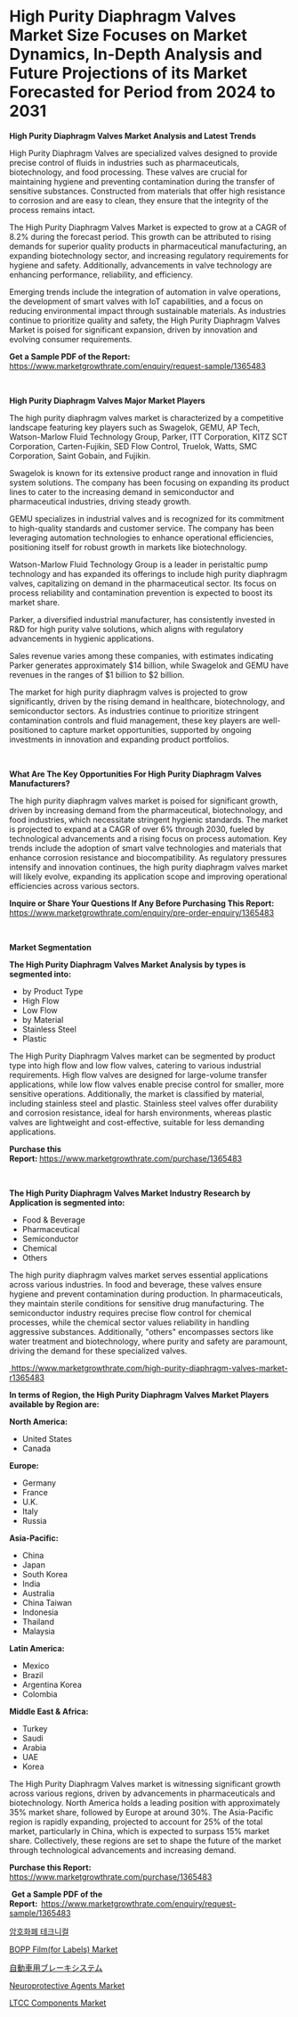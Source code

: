 <p><h1>High Purity Diaphragm Valves Market Size Focuses on Market Dynamics, In-Depth Analysis and Future Projections of its Market Forecasted for Period from 2024 to 2031</h1></p><p><strong>High Purity Diaphragm Valves Market Analysis and Latest Trends</strong></p>
<p><p>High Purity Diaphragm Valves are specialized valves designed to provide precise control of fluids in industries such as pharmaceuticals, biotechnology, and food processing. These valves are crucial for maintaining hygiene and preventing contamination during the transfer of sensitive substances. Constructed from materials that offer high resistance to corrosion and are easy to clean, they ensure that the integrity of the process remains intact.</p><p>The High Purity Diaphragm Valves Market is expected to grow at a CAGR of 8.2% during the forecast period. This growth can be attributed to rising demands for superior quality products in pharmaceutical manufacturing, an expanding biotechnology sector, and increasing regulatory requirements for hygiene and safety. Additionally, advancements in valve technology are enhancing performance, reliability, and efficiency. </p><p>Emerging trends include the integration of automation in valve operations, the development of smart valves with IoT capabilities, and a focus on reducing environmental impact through sustainable materials. As industries continue to prioritize quality and safety, the High Purity Diaphragm Valves Market is poised for significant expansion, driven by innovation and evolving consumer requirements.</p></p>
<p><strong>Get a Sample PDF of the Report:&nbsp;</strong> <a href="https://www.marketgrowthrate.com/enquiry/request-sample/1365483">https://www.marketgrowthrate.com/enquiry/request-sample/1365483</a></p>
<p>&nbsp;</p>
<p><strong>High Purity Diaphragm Valves Major Market Players</strong></p>
<p><p>The high purity diaphragm valves market is characterized by a competitive landscape featuring key players such as Swagelok, GEMU, AP Tech, Watson-Marlow Fluid Technology Group, Parker, ITT Corporation, KITZ SCT Corporation, Carten-Fujikin, SED Flow Control, Truelok, Watts, SMC Corporation, Saint Gobain, and Fujikin. </p><p>Swagelok is known for its extensive product range and innovation in fluid system solutions. The company has been focusing on expanding its product lines to cater to the increasing demand in semiconductor and pharmaceutical industries, driving steady growth.</p><p>GEMU specializes in industrial valves and is recognized for its commitment to high-quality standards and customer service. The company has been leveraging automation technologies to enhance operational efficiencies, positioning itself for robust growth in markets like biotechnology.</p><p>Watson-Marlow Fluid Technology Group is a leader in peristaltic pump technology and has expanded its offerings to include high purity diaphragm valves, capitalizing on demand in the pharmaceutical sector. Its focus on process reliability and contamination prevention is expected to boost its market share.</p><p>Parker, a diversified industrial manufacturer, has consistently invested in R&D for high purity valve solutions, which aligns with regulatory advancements in hygienic applications.</p><p>Sales revenue varies among these companies, with estimates indicating Parker generates approximately $14 billion, while Swagelok and GEMU have revenues in the ranges of $1 billion to $2 billion.</p><p>The market for high purity diaphragm valves is projected to grow significantly, driven by the rising demand in healthcare, biotechnology, and semiconductor sectors. As industries continue to prioritize stringent contamination controls and fluid management, these key players are well-positioned to capture market opportunities, supported by ongoing investments in innovation and expanding product portfolios.</p></p>
<p>&nbsp;</p>
<p><strong>What Are The Key Opportunities For High Purity Diaphragm Valves Manufacturers?</strong></p>
<p><p>The high purity diaphragm valves market is poised for significant growth, driven by increasing demand from the pharmaceutical, biotechnology, and food industries, which necessitate stringent hygienic standards. The market is projected to expand at a CAGR of over 6% through 2030, fueled by technological advancements and a rising focus on process automation. Key trends include the adoption of smart valve technologies and materials that enhance corrosion resistance and biocompatibility. As regulatory pressures intensify and innovation continues, the high purity diaphragm valves market will likely evolve, expanding its application scope and improving operational efficiencies across various sectors.</p></p>
<p><strong>Inquire or Share Your Questions If Any Before Purchasing This Report:</strong> <a href="https://www.marketgrowthrate.com/enquiry/pre-order-enquiry/1365483">https://www.marketgrowthrate.com/enquiry/pre-order-enquiry/1365483</a></p>
<p>&nbsp;</p>
<p><strong>Market Segmentation</strong></p>
<p><strong>The High Purity Diaphragm Valves Market Analysis by types is segmented into:</strong></p>
<p><ul><li>by Product Type</li><li>High Flow</li><li>Low Flow</li><li>by Material</li><li>Stainless Steel</li><li>Plastic</li></ul></p>
<p><p>The High Purity Diaphragm Valves market can be segmented by product type into high flow and low flow valves, catering to various industrial requirements. High flow valves are designed for large-volume transfer applications, while low flow valves enable precise control for smaller, more sensitive operations. Additionally, the market is classified by material, including stainless steel and plastic. Stainless steel valves offer durability and corrosion resistance, ideal for harsh environments, whereas plastic valves are lightweight and cost-effective, suitable for less demanding applications.</p></p>
<p><strong>Purchase this Report:&nbsp;</strong><a href="https://www.marketgrowthrate.com/purchase/1365483">https://www.marketgrowthrate.com/purchase/1365483</a></p>
<p>&nbsp;</p>
<p><strong>The High Purity Diaphragm Valves Market Industry Research by Application is segmented into:</strong></p>
<p><ul><li>Food & Beverage</li><li>Pharmaceutical</li><li>Semiconductor</li><li>Chemical</li><li>Others</li></ul></p>
<p><p>The high purity diaphragm valves market serves essential applications across various industries. In food and beverage, these valves ensure hygiene and prevent contamination during production. In pharmaceuticals, they maintain sterile conditions for sensitive drug manufacturing. The semiconductor industry requires precise flow control for chemical processes, while the chemical sector values reliability in handling aggressive substances. Additionally, "others" encompasses sectors like water treatment and biotechnology, where purity and safety are paramount, driving the demand for these specialized valves.</p></p>
<p><a href="https://www.marketgrowthrate.com/high-purity-diaphragm-valves-market-r1365483">&nbsp;https://www.marketgrowthrate.com/high-purity-diaphragm-valves-market-r1365483</a></p>
<p><strong>In terms of Region, the High Purity Diaphragm Valves Market Players available by Region are:</strong></p>
<p>
    <p> <strong> North America: </strong>
        <ul>
            <li>United States</li>
            <li>Canada</li>
        </ul>
        </p> 
    <p> <strong> Europe: </strong>
        <ul>
            <li>Germany</li>
            <li>France</li>
            <li>U.K.</li>
            <li>Italy</li>
            <li>Russia</li>
        </ul>
        </p> 
    <p> <strong> Asia-Pacific: </strong>
        <ul>
            <li>China</li>
            <li>Japan</li>
            <li>South Korea</li>
            <li>India</li>
            <li>Australia</li>
            <li>China Taiwan</li>
            <li>Indonesia</li>
            <li>Thailand</li>
            <li>Malaysia</li>
        </ul>
        </p> 
    <p> <strong> Latin America: </strong>
        <ul>
            <li>Mexico</li>
            <li>Brazil</li>
            <li>Argentina Korea</li>
            <li>Colombia</li>
        </ul>
        </p> 
    <p> <strong> Middle East & Africa: </strong>
        <ul>
            <li>Turkey</li>
            <li>Saudi</li>
            <li>Arabia</li>
            <li>UAE</li>
            <li>Korea</li>
        </ul>
    </p>
    </p>
<p><p>The High Purity Diaphragm Valves market is witnessing significant growth across various regions, driven by advancements in pharmaceuticals and biotechnology. North America holds a leading position with approximately 35% market share, followed by Europe at around 30%. The Asia-Pacific region is rapidly expanding, projected to account for 25% of the total market, particularly in China, which is expected to surpass 15% market share. Collectively, these regions are set to shape the future of the market through technological advancements and increasing demand.</p></p>
<p><strong>Purchase this Report: </strong><a href="https://www.marketgrowthrate.com/purchase/1365483">https://www.marketgrowthrate.com/purchase/1365483</a></p>
<p>&nbsp;<strong>Get a Sample PDF of the Report:&nbsp;&nbsp;</strong><a href="https://www.marketgrowthrate.com/enquiry/request-sample/1365483">https://www.marketgrowthrate.com/enquiry/request-sample/1365483</a></p>
<p><strong></strong></p>
<p><p><a href="https://medium.com/@raymondscott65444/%EC%95%94%ED%98%B8%ED%99%94%ED%8F%90-%EA%B8%B0%EC%88%A0%EC%9D%98-%EB%AF%B8%EB%9E%98%EC%97%90-%EC%98%81%ED%96%A5%EC%9D%84-%EB%AF%B8%EC%B9%98%EB%8A%94-%EC%9A%94%EC%9D%B8%EC%9D%80-%EB%AC%B4%EC%97%87%EC%9D%B8%EA%B0%80%EC%9A%94-2024%EB%85%84%EB%B6%80%ED%84%B0-2031%EB%85%84%EA%B9%8C%EC%A7%80%EC%9D%98-%EC%8B%9C%EC%9E%A5-%ED%86%B5%EC%B0%B0%EB%A0%A5%EA%B3%BC-%EC%84%B1%EC%9E%A5-%EC%A0%84%EB%A7%9D-ca3aab41dbf7">암호화폐 테크니컬</a></p><p><a href="https://issuu.com/reportprime-2/docs/bopp-filmfor-labels-market-size-203_7e7638861cd42c">BOPP Film(for Labels) Market</a></p><p><a href="https://medium.com/@skylaoy5757/%E3%82%B0%E3%83%AD%E3%83%BC%E3%83%90%E3%83%AB%E8%87%AA%E5%8B%95%E8%BB%8A%E3%83%96%E3%83%AC%E3%83%BC%E3%82%AD%E3%82%B7%E3%82%B9%E3%83%86%E3%83%A0%E7%94%A3%E6%A5%AD%E5%88%86%E6%9E%90%E3%83%AC%E3%83%9D%E3%83%BC%E3%83%88-%E8%87%AA%E5%8B%95%E8%BB%8A%E3%83%96%E3%83%AC%E3%83%BC%E3%82%AD%E3%82%B7%E3%82%B9%E3%83%86%E3%83%A0%E3%81%AE%E5%B8%82%E5%A0%B4%E8%A6%8F%E6%A8%A1-%E3%82%B7%E3%82%A7%E3%82%A2-%E3%81%8A%E3%82%88%E3%81%B3%E3%82%BF%E3%82%A4%E3%83%97%E5%88%A5%E3%81%AE%E5%82%BE%E5%90%91-%E3%82%A2%E3%83%B3%E3%83%81%E3%83%AD%E3%83%83%E3%82%AF%E3%83%96%E3%83%AC%E3%83%BC%E3%82%AD%E3%82%B7%E3%82%B9%E3%83%86%E3%83%A0-abs-%E3%83%88%E3%83%A9%E3%82%AF%E3%82%B7%E3%83%A7%E3%83%B3%E3%82%B3%E3%83%B3%E3%83%88%E3%83%AD%E3%83%BC%E3%83%AB%E3%82%B7%E3%82%B9%E3%83%86%E3%83%A0-tcs-%E9%9B%BB-c7a039a30672">自動車用ブレーキシステム</a></p><p><a href="https://www.linkedin.com/pulse/neuroprotective-agents-market-size-growth-trends-statistics-5lxyc?trackingId=OvPuojxoTKWYJ9ju3uUrsA%3D%3D">Neuroprotective Agents Market</a></p><p><a href="https://github.com/CliffMedina6/Market-Research-Report-List-6/blob/main/ltcc-components-market.md">LTCC Components Market</a></p></p>